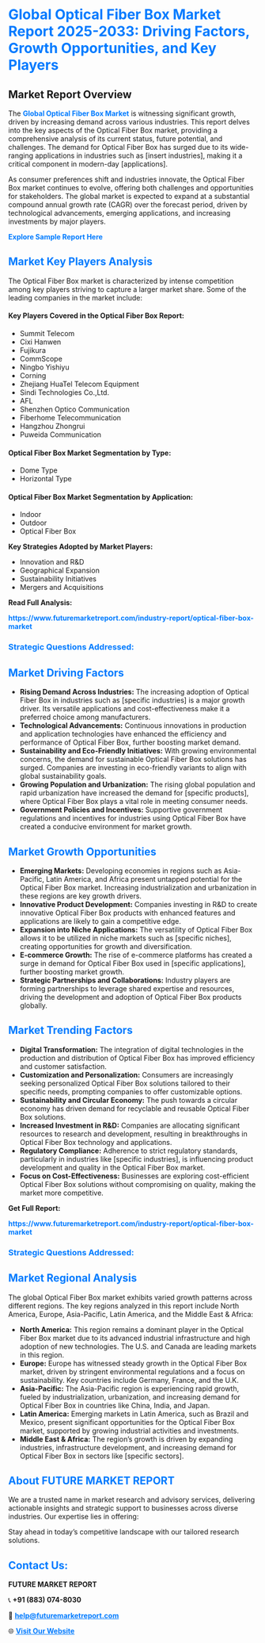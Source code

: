<h1 style="color: #007BFF;">Global Optical Fiber Box Market Report 2025-2033: Driving Factors, Growth Opportunities, and Key Players</h1>

<section id="overview">
<h2>Market Report Overview</h2>
<p>The <a href="https://www.futuremarketreport.com/industry-report/optical-fiber-box-market" style="color: #007BFF; text-decoration: none;"><strong>Global Optical Fiber Box Market</strong></a> is witnessing significant growth, driven by increasing demand across various industries. This report delves into the key aspects of the Optical Fiber Box market, providing a comprehensive analysis of its current status, future potential, and challenges. The demand for Optical Fiber Box has surged due to its wide-ranging applications in industries such as [insert industries], making it a critical component in modern-day [applications].</p>
<p>As consumer preferences shift and industries innovate, the Optical Fiber Box market continues to evolve, offering both challenges and opportunities for stakeholders. The global market is expected to expand at a substantial compound annual growth rate (CAGR) over the forecast period, driven by technological advancements, emerging applications, and increasing investments by major players.</p>
</section>

<section id="overview">
<p><a href="https://www.futuremarketreport.com/request-sample/reportId=124241" style="color: #007BFF; text-decoration: none;"><strong>Explore Sample Report Here</strong></a></p>
</section>

<section id="key-players">
<h2 style="color: #007BFF;">Market Key Players Analysis</h2>
<p>The Optical Fiber Box market is characterized by intense competition among key players striving to capture a larger market share. Some of the leading companies in the market include:</p>
<h4>Key Players Covered in the Optical Fiber Box Report:</h4>
<ul><li>Summit Telecom</li><li>Cixi Hanwen</li><li>Fujikura</li><li>CommScope</li><li>Ningbo Yishiyu</li><li>Corning</li><li>Zhejiang HuaTel Telecom Equipment</li><li>Sindi Technologies Co.,Ltd.</li><li>AFL</li><li>Shenzhen Optico Communication</li><li>Fiberhome Telecommunication</li><li>Hangzhou Zhongrui</li><li>Puweida Communication</li></ul>
<h4>Optical Fiber Box Market Segmentation by Type:</h4>
<ul><li>Dome Type</li><li>Horizontal Type</li></ul>

<h4>Optical Fiber Box Market Segmentation by Application:</h4>
<ul><li>Indoor</li><li>Outdoor</li><li>Optical Fiber Box</li></ul>
<p><strong>Key Strategies Adopted by Market Players:</strong></p>
<ul>
<li>Innovation and R&D</li>
<li>Geographical Expansion</li>
<li>Sustainability Initiatives</li>
<li>Mergers and Acquisitions</li>
</ul>
</section>

<section>
<p><strong>Read Full Analysis: </strong></p><a href="https://www.futuremarketreport.com/industry-report/optical-fiber-box-market" style="color: #007BFF; text-decoration: none;"><strong>https://www.futuremarketreport.com/industry-report/optical-fiber-box-market</strong></a>
<h3 style="color: #007BFF;">Strategic Questions Addressed:</h3>
</section>

<section id="driving-factors">
<h2 style="color: #007BFF;">Market Driving Factors</h2>
<ul>
<li><strong>Rising Demand Across Industries:</strong> The increasing adoption of Optical Fiber Box in industries such as [specific industries] is a major growth driver. Its versatile applications and cost-effectiveness make it a preferred choice among manufacturers.</li>
<li><strong>Technological Advancements:</strong> Continuous innovations in production and application technologies have enhanced the efficiency and performance of Optical Fiber Box, further boosting market demand.</li>
<li><strong>Sustainability and Eco-Friendly Initiatives:</strong> With growing environmental concerns, the demand for sustainable Optical Fiber Box solutions has surged. Companies are investing in eco-friendly variants to align with global sustainability goals.</li>
<li><strong>Growing Population and Urbanization:</strong> The rising global population and rapid urbanization have increased the demand for [specific products], where Optical Fiber Box plays a vital role in meeting consumer needs.</li>
<li><strong>Government Policies and Incentives:</strong> Supportive government regulations and incentives for industries using Optical Fiber Box have created a conducive environment for market growth.</li>
</ul>
</section>

<section id="growth-opportunities">
<h2 style="color: #007BFF;">Market Growth Opportunities</h2>
<ul>
<li><strong>Emerging Markets:</strong> Developing economies in regions such as Asia-Pacific, Latin America, and Africa present untapped potential for the Optical Fiber Box market. Increasing industrialization and urbanization in these regions are key growth drivers.</li>
<li><strong>Innovative Product Development:</strong> Companies investing in R&D to create innovative Optical Fiber Box products with enhanced features and applications are likely to gain a competitive edge.</li>
<li><strong>Expansion into Niche Applications:</strong> The versatility of Optical Fiber Box allows it to be utilized in niche markets such as [specific niches], creating opportunities for growth and diversification.</li>
<li><strong>E-commerce Growth:</strong> The rise of e-commerce platforms has created a surge in demand for Optical Fiber Box used in [specific applications], further boosting market growth.</li>
<li><strong>Strategic Partnerships and Collaborations:</strong> Industry players are forming partnerships to leverage shared expertise and resources, driving the development and adoption of Optical Fiber Box products globally.</li>
</ul>
</section>

<section id="trending-factors">
<h2 style="color: #007BFF;">Market Trending Factors</h2>
<ul>
<li><strong>Digital Transformation:</strong> The integration of digital technologies in the production and distribution of Optical Fiber Box has improved efficiency and customer satisfaction.</li>
<li><strong>Customization and Personalization:</strong> Consumers are increasingly seeking personalized Optical Fiber Box solutions tailored to their specific needs, prompting companies to offer customizable options.</li>
<li><strong>Sustainability and Circular Economy:</strong> The push towards a circular economy has driven demand for recyclable and reusable Optical Fiber Box solutions.</li>
<li><strong>Increased Investment in R&D:</strong> Companies are allocating significant resources to research and development, resulting in breakthroughs in Optical Fiber Box technology and applications.</li>
<li><strong>Regulatory Compliance:</strong> Adherence to strict regulatory standards, particularly in industries like [specific industries], is influencing product development and quality in the Optical Fiber Box market.</li>
<li><strong>Focus on Cost-Effectiveness:</strong> Businesses are exploring cost-efficient Optical Fiber Box solutions without compromising on quality, making the market more competitive.</li>
</ul>
</section>

<section>
<p><strong>Get Full Report: </strong></p><a href="https://www.futuremarketreport.com/industry-report/optical-fiber-box-market" style="color: #007BFF; text-decoration: none;"><strong>https://www.futuremarketreport.com/industry-report/optical-fiber-box-market</strong></a>
<h3 style="color: #007BFF;">Strategic Questions Addressed:</h3>
</section>


<section id="regional-analysis">
<h2 style="color: #007BFF;">Market Regional Analysis</h2>
<p>The global Optical Fiber Box market exhibits varied growth patterns across different regions. The key regions analyzed in this report include North America, Europe, Asia-Pacific, Latin America, and the Middle East & Africa:</p>
<ul>
<li><strong>North America:</strong> This region remains a dominant player in the Optical Fiber Box market due to its advanced industrial infrastructure and high adoption of new technologies. The U.S. and Canada are leading markets in this region.</li>
<li><strong>Europe:</strong> Europe has witnessed steady growth in the Optical Fiber Box market, driven by stringent environmental regulations and a focus on sustainability. Key countries include Germany, France, and the U.K.</li>
<li><strong>Asia-Pacific:</strong> The Asia-Pacific region is experiencing rapid growth, fueled by industrialization, urbanization, and increasing demand for Optical Fiber Box in countries like China, India, and Japan.</li>
<li><strong>Latin America:</strong> Emerging markets in Latin America, such as Brazil and Mexico, present significant opportunities for the Optical Fiber Box market, supported by growing industrial activities and investments.</li>
<li><strong>Middle East & Africa:</strong> The region’s growth is driven by expanding industries, infrastructure development, and increasing demand for Optical Fiber Box in sectors like [specific sectors].</li>
</ul>
</section>

<footer>
<h2 style="color: #007BFF;">About FUTURE MARKET REPORT</h2>
<p>We are a trusted name in market research and advisory services, delivering actionable insights and strategic support to businesses across diverse industries. Our expertise lies in offering:</p>

<p>Stay ahead in today’s competitive landscape with our tailored research solutions.</p>

<h2 style="color: #007BFF;">Contact Us:</h2>
<p><strong>FUTURE MARKET REPORT</strong></p>
<p>📞 <strong>+91 (883) 074-8030</strong></p>
<p>📧 <strong><a href="mailto:help@futuremarketreport.com" style="color: #007BFF;">help@futuremarketreport.com</a></strong></p>
<p>🌐 <strong><a href="https://www.futuremarketreport.com/" style="color: #007BFF;">Visit Our Website</a></strong></p>
</footer>